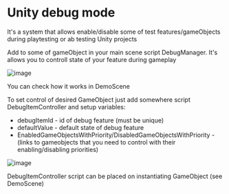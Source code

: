 # Unity debug mode
It's a system that allows enable/disable some of test features/gameObjects during playtesting or ab testing Unity projects

Add to some of gameObject in your main scene script DebugManager. It's allows you to controll state of your feature during gameplay

![image](https://user-images.githubusercontent.com/17470634/192493188-4f7c887b-273f-4d80-ada1-7ce1c4883c99.png)

You can check how it works in DemoScene

To set control of desired GameObject just add somewhere script DebugItemController and setup variables:
- debugItemId - id of debug feature (must be unique)
- defaultValue - default state of debug feature
- EnabledGameObjectsWithPriority/DisabledGameObjectsWithPriority - (links to gameobjects that you need to control with their enabling/disabling priorities)

![image](https://user-images.githubusercontent.com/17470634/192490880-ba2dd034-4c8c-4717-8713-08f375c87c16.png)

DebugItemController script can be placed on instantiating GameObject (see DemoScene)
